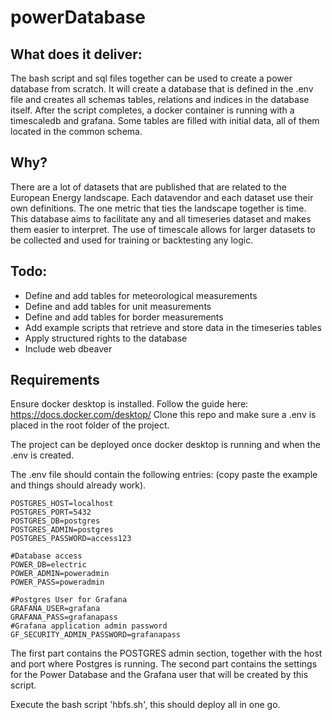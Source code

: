 # powerDatabase

## What does it deliver:
The bash script and sql files together can be used to create a power database from scratch. 
It will create a database that is defined in the .env file and creates all schemas tables, relations and indices in the database itself. After the script completes, a docker container is running with a timescaledb and grafana. Some tables are filled with initial data, all of them located in the common schema. 

## Why?
There are a lot of datasets that are published that are related to the European Energy landscape. Each datavendor and each dataset use their own definitions. The one metric that ties the landscape together is time. This database aims to facilitate any and all timeseries dataset and makes them easier to interpret. The use of timescale allows for larger datasets to be collected and used for training or backtesting any logic. 

## Todo: 
- Define and add tables for meteorological measurements
- Define and add tables for unit measurements
- Define and add tables for border measurements
- Add example scripts that retrieve and store data in the timeseries tables
- Apply structured rights to the database
- Include web dbeaver 

## Requirements
Ensure docker desktop is installed. Follow the guide here: https://docs.docker.com/desktop/
Clone this repo and make sure a .env is placed in the root folder of the project. 

The project can be deployed once docker desktop is running and when the .env is created. 

The .env file should contain the following entries: (copy paste the example and things should already work). 
```
POSTGRES_HOST=localhost
POSTGRES_PORT=5432
POSTGRES_DB=postgres
POSTGRES_ADMIN=postgres
POSTGRES_PASSWORD=access123

#Database access 
POWER_DB=electric
POWER_ADMIN=poweradmin
POWER_PASS=poweradmin

#Postgres User for Grafana
GRAFANA_USER=grafana
GRAFANA_PASS=grafanapass
#Grafana application admin password
GF_SECURITY_ADMIN_PASSWORD=grafanapass
```
The first part contains the POSTGRES admin section, together with the host and port where Postgres is running. The second part contains the settings for the Power Database and the Grafana user that will be created by this script. 

Execute the bash script 'hbfs.sh', this should deploy all in one go. 